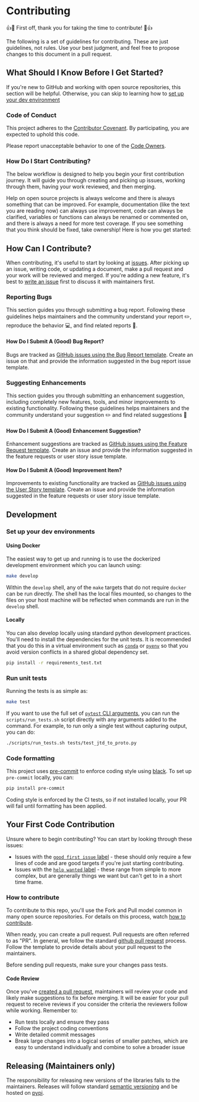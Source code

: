# Contributing

👍🎉 First off, thank you for taking the time to contribute! 🎉👍

The following is a set of guidelines for contributing. These are just guidelines, not rules. Use your best judgment, and feel free to propose changes to this document in a pull request.

## What Should I Know Before I Get Started?

If you're new to GitHub and working with open source repositories, this section will be helpful. Otherwise, you can skip to learning how to [set up your dev environment](#set-up-your-dev-environment)

### Code of Conduct

This project adheres to the [Contributor Covenant](./CODE_OF_CONDUCT.md). By participating, you are expected to uphold this code.

Please report unacceptable behavior to one of the [Code Owners](./.github/CODEOWNERS).

### How Do I Start Contributing?

The below workflow is designed to help you begin your first contribution journey. It will guide you through creating and picking up issues, working through them, having your work reviewed, and then merging.

Help on open source projects is always welcome and there is always something that can be improved. For example, documentation (like the text you are reading now) can always use improvement, code can always be clarified, variables or functions can always be renamed or commented on, and there is always a need for more test coverage. If you see something that you think should be fixed, take ownership! Here is how you get started:

## How Can I Contribute?

When contributing, it's useful to start by looking at [issues](https://github.com/IBM/py-to-proto/issues). After picking up an issue, writing code, or updating a document, make a pull request and your work will be reviewed and merged. If you're adding a new feature, it's best to [write an issue](https://github.com/IBM/py-to-proto/issues/new?assignees=&labels=&template=feature_request.md&title=) first to discuss it with maintainers first.

### Reporting Bugs

This section guides you through submitting a bug report. Following these guidelines helps maintainers and the community understand your report ✏️, reproduce the behavior 💻, and find related reports 🔎.

#### How Do I Submit A (Good) Bug Report?

Bugs are tracked as [GitHub issues using the Bug Report template](https://github.com/IBM/py-to-proto/issues/new?assignees=&labels=&template=bug_report.md&title=). Create an issue on that and provide the information suggested in the bug report issue template.

### Suggesting Enhancements

This section guides you through submitting an enhancement suggestion, including completely new features, tools, and minor improvements to existing functionality. Following these guidelines helps maintainers and the community understand your suggestion ✏️ and find related suggestions 🔎

#### How Do I Submit A (Good) Enhancement Suggestion?

Enhancement suggestions are tracked as [GitHub issues using the Feature Request template](https://github.com/IBM/py-to-proto/issues/new?assignees=&labels=&template=feature_request.md&title=). Create an issue and provide the information suggested in the feature requests or user story issue template.

#### How Do I Submit A (Good) Improvement Item?

Improvements to existing functionality are tracked as [GitHub issues using the User Story template](https://github.com/IBM/py-to-proto/issues/new?assignees=&labels=&template=user-story.md&title=). Create an issue and provide the information suggested in the feature requests or user story issue template.

## Development

### Set up your dev environments

#### Using Docker

The easiest way to get up and running is to use the dockerized development environment which you can launch using:

```sh
make develop
```

Within the `develop` shell, any of the `make` targets that do not require `docker` can be run directly. The shell has the local files mounted, so changes to the files on your host machine will be reflected when commands are run in the `develop` shell.

#### Locally

You can also develop locally using standard python development practices. You'll need to install the dependencies for the unit tests. It is recommended that you do this in a virtual environment such as [`conda`](https://docs.conda.io/en/latest/miniconda.html) or [`pyenv`](https://github.com/pyenv/pyenv) so that you avoid version conflicts in a shared global dependency set.

```sh
pip install -r requirements_test.txt
```

### Run unit tests

Running the tests is as simple as:

```sh
make test
```

If you want to use the full set of [`pytest` CLI arguments](https://docs.pytest.org/en/6.2.x/usage.html), you can run the `scripts/run_tests.sh` script directly with any arguments added to the command. For example, to run only a single test without capturing output, you can do:

```sh
./scripts/run_tests.sh tests/test_jtd_to_proto.py
```

### Code formatting

This project uses [pre-commit](https://pre-commit.com/) to enforce coding style using [black](https://github.com/psf/black). To set up `pre-commit` locally, you can:

```sh
pip install pre-commit
```

Coding style is enforced by the CI tests, so if not installed locally, your PR will fail until formatting has been applied.

## Your First Code Contribution

Unsure where to begin contributing? You can start by looking through these issues:

-   Issues with the [`good first issue` label](https://github.com/IBM/py-to-proto/issues?q=is%3Aopen+is%3Aissue+label%3A%22good+first+issue%22) - these should only require a few lines of code and are good targets if you're just starting contributing.
-   Issues with the [`help wanted` label](https://github.com/IBM/py-to-proto/issues?q=is%3Aopen+is%3Aissue+label%3A%22help+wanted%22) - these range from simple to more complex, but are generally things we want but can't get to in a short time frame.

### How to contribute

To contribute to this repo, you'll use the Fork and Pull model common in many open source repositories. For details on this process, watch [how to contribute](https://egghead.io/courses/how-to-contribute-to-an-open-source-project-on-github).

When ready, you can create a pull request. Pull requests are often referred to as "PR". In general, we follow the standard [github pull request](https://help.github.com/en/articles/about-pull-requests) process. Follow the template to provide details about your pull request to the maintainers.

Before sending pull requests, make sure your changes pass tests.

#### Code Review

Once you've [created a pull request](#how-to-contribute), maintainers will review your code and likely make suggestions to fix before merging. It will be easier for your pull request to receive reviews if you consider the criteria the reviewers follow while working. Remember to:

-   Run tests locally and ensure they pass
-   Follow the project coding conventions
-   Write detailed commit messages
-   Break large changes into a logical series of smaller patches, which are easy to understand individually and combine to solve a broader issue

## Releasing (Maintainers only)

The responsibility for releasing new versions of the libraries falls to the maintainers. Releases will follow standard [semantic versioning](https://semver.org/) and be hosted on [pypi](https://pypi.org/project/py-to-proto/).
